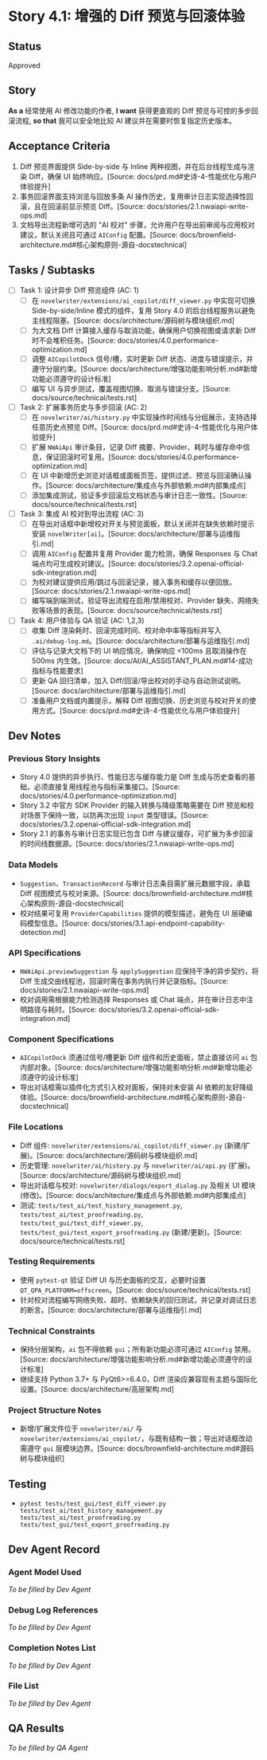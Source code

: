 # Story 4.1: 增强的 Diff 预览与回滚体验

## Status
Approved

## Story
**As a** 经常使用 AI 修改功能的作者,
**I want** 获得更直观的 Diff 预览与可控的多步回滚流程,
**so that** 我可以安全地比较 AI 建议并在需要时恢复指定历史版本。

## Acceptance Criteria
1. Diff 预览界面提供 Side-by-side 与 Inline 两种视图，并在后台线程生成与渲染 Diff，确保 UI 始终响应。[Source: docs/prd.md#史诗-4-性能优化与用户体验提升]
2. 事务回滚界面支持浏览与回放多条 AI 操作历史，复用审计日志实现选择性回滚，且在回滚前显示预览 Diff。[Source: docs/stories/2.1.nwaiapi-write-ops.md]
3. 文档导出流程新增可选的 "AI 校对" 步骤，允许用户在导出前审阅与应用校对建议，默认关闭且可通过 `AIConfig` 配置。[Source: docs/brownfield-architecture.md#核心架构原则-源自-docstechnical]

## Tasks / Subtasks
- [ ] Task 1: 设计异步 Diff 预览组件 (AC: 1)
  - [ ] 在 `novelwriter/extensions/ai_copilot/diff_viewer.py` 中实现可切换 Side-by-side/Inline 模式的组件，复用 Story 4.0 的后台线程服务以避免主线程阻塞。[Source: docs/architecture/源码树与模块组织.md]
  - [ ] 为大文档 Diff 计算接入缓存与取消功能，确保用户切换视图或请求新 Diff 时不会堆积任务。[Source: docs/stories/4.0.performance-optimization.md]
  - [ ] 调整 `AICopilotDock` 信号/槽，实时更新 Diff 状态、进度与错误提示，并遵守分层约束。[Source: docs/architecture/增强功能影响分析.md#新增功能必须遵守的设计标准]
  - [ ] 编写 UI 与异步测试，覆盖视图切换、取消与错误分支。[Source: docs/source/technical/tests.rst]
- [ ] Task 2: 扩展事务历史与多步回滚 (AC: 2)
  - [ ] 在 `novelwriter/ai/history.py` 中实现操作时间线与分组展示，支持选择任意历史点预览 Diff。[Source: docs/prd.md#史诗-4-性能优化与用户体验提升]
  - [ ] 扩展 `NWAiApi` 审计条目，记录 Diff 摘要、Provider、耗时与缓存命中信息，保证回滚时可复用。[Source: docs/stories/4.0.performance-optimization.md]
  - [ ] 在 UI 中新增历史浏览对话框或面板页签，提供过滤、预览与回滚确认操作。[Source: docs/architecture/集成点与外部依赖.md#内部集成点]
  - [ ] 添加集成测试，验证多步回滚后文档状态与审计日志一致性。[Source: docs/source/technical/tests.rst]
- [ ] Task 3: 集成 AI 校对到导出流程 (AC: 3)
  - [ ] 在导出对话框中新增校对开关与预览面板，默认关闭并在缺失依赖时提示安装 `novelWriter[ai]`。[Source: docs/architecture/部署与运维指引.md]
  - [ ] 调用 `AIConfig` 配置并复用 Provider 能力检测，确保 Responses 与 Chat 端点均可生成校对建议。[Source: docs/stories/3.2.openai-official-sdk-integration.md]
  - [ ] 为校对建议提供应用/跳过与回滚记录，接入事务和缓存以便回放。[Source: docs/stories/2.1.nwaiapi-write-ops.md]
  - [ ] 编写端到端测试，验证导出流程在启用/禁用校对、Provider 缺失、网络失败等场景的表现。[Source: docs/source/technical/tests.rst]
- [ ] Task 4: 用户体验与 QA 验证 (AC: 1,2,3)
  - [ ] 收集 Diff 渲染耗时、回滚完成时间、校对命中率等指标并写入 `.ai/debug-log.md`。[Source: docs/architecture/部署与运维指引.md]
  - [ ] 评估与记录大文档下的 UI 响应情况，确保响应 <100ms 且取消操作在 500ms 内生效。[Source: docs/AI/AI_ASSISTANT_PLAN.md#14-成功指标与性能要求]
  - [ ] 更新 QA 回归清单，加入 Diff/回滚/导出校对的手动与自动测试说明。[Source: docs/architecture/部署与运维指引.md]
  - [ ] 准备用户文档或内置提示，解释 Diff 视图切换、历史浏览与校对开关的使用方式。[Source: docs/prd.md#史诗-4-性能优化与用户体验提升]

## Dev Notes

### Previous Story Insights
- Story 4.0 提供的异步执行、性能日志与缓存能力是 Diff 生成与历史查看的基础，必须直接复用线程池与指标采集接口。[Source: docs/stories/4.0.performance-optimization.md]
- Story 3.2 中官方 SDK Provider 的输入转换与降级策略需要在 Diff 预览和校对场景下保持一致，以防再次出现 `input` 类型错误。[Source: docs/stories/3.2.openai-official-sdk-integration.md]
- Story 2.1 的事务与审计日志实现已包含 Diff 与建议缓存，可扩展为多步回滚的时间线数据源。[Source: docs/stories/2.1.nwaiapi-write-ops.md]

### Data Models
- `Suggestion`、`TransactionRecord` 与审计日志条目需扩展元数据字段，承载 Diff 视图模式与校对来源。[Source: docs/brownfield-architecture.md#核心架构原则-源自-docstechnical]
- 校对结果可复用 `ProviderCapabilities` 提供的模型描述，避免在 UI 层硬编码模型信息。[Source: docs/stories/3.1.api-endpoint-capability-detection.md]

### API Specifications
- `NWAiApi.previewSuggestion` 与 `applySuggestion` 应保持干净的异步契约，将 Diff 生成交由线程池，回滚时需在事务内执行并记录指标。[Source: docs/stories/2.1.nwaiapi-write-ops.md]
- 校对调用需根据能力检测选择 Responses 或 Chat 端点，并在审计日志中注明路径与耗时。[Source: docs/stories/3.2.openai-official-sdk-integration.md]

### Component Specifications
- `AICopilotDock` 须通过信号/槽更新 Diff 组件和历史面板，禁止直接访问 `ai` 包内部对象。[Source: docs/architecture/增强功能影响分析.md#新增功能必须遵守的设计标准]
- 导出对话框需以插件化方式引入校对面板，保持对未安装 AI 依赖的友好降级体验。[Source: docs/brownfield-architecture.md#核心架构原则-源自-docstechnical]

### File Locations
- Diff 组件: `novelwriter/extensions/ai_copilot/diff_viewer.py` (新建/扩展)。[Source: docs/architecture/源码树与模块组织.md]
- 历史管理: `novelwriter/ai/history.py` 与 `novelwriter/ai/api.py` (扩展)。[Source: docs/architecture/源码树与模块组织.md]
- 导出对话框与校对: `novelwriter/dialogs/export_dialog.py` 及相关 UI 模块 (修改)。[Source: docs/architecture/集成点与外部依赖.md#内部集成点]
- 测试: `tests/test_ai/test_history_management.py`, `tests/test_ai/test_proofreading.py`, `tests/test_gui/test_diff_viewer.py`, `tests/test_gui/test_export_proofreading.py` (新建/更新)。[Source: docs/source/technical/tests.rst]

### Testing Requirements
- 使用 `pytest-qt` 验证 Diff UI 与历史面板的交互，必要时设置 `QT_QPA_PLATFORM=offscreen`。[Source: docs/source/technical/tests.rst]
- 针对校对流程编写网络失败、超时、依赖缺失的回归测试，并记录对调试日志的断言。[Source: docs/architecture/部署与运维指引.md]

### Technical Constraints
- 保持分层架构，`ai` 包不得依赖 `gui`；所有新功能必须可通过 `AIConfig` 禁用。[Source: docs/architecture/增强功能影响分析.md#新增功能必须遵守的设计标准]
- 继续支持 Python 3.7+ 与 PyQt6>=6.4.0，Diff 渲染应兼容现有主题与国际化设置。[Source: docs/architecture/高层架构.md]

### Project Structure Notes
- 新增/扩展文件位于 `novelwriter/ai/` 与 `novelwriter/extensions/ai_copilot/`，与既有结构一致；导出对话框改动需遵守 `gui` 层模块边界。[Source: docs/brownfield-architecture.md#源码树与模块组织]

## Testing
- `pytest tests/test_gui/test_diff_viewer.py tests/test_ai/test_history_management.py tests/test_ai/test_proofreading.py tests/test_gui/test_export_proofreading.py`

## Dev Agent Record
### Agent Model Used
*To be filled by Dev Agent*

### Debug Log References
*To be filled by Dev Agent*

### Completion Notes List
*To be filled by Dev Agent*

### File List
*To be filled by Dev Agent*

## QA Results
*To be filled by QA Agent*